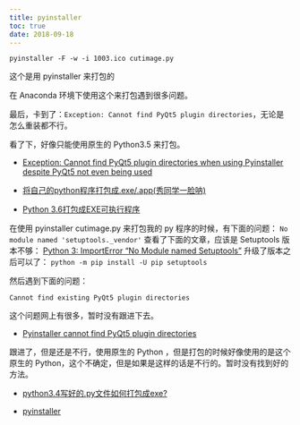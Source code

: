 ```yaml
---
title: pyinstaller
toc: true
date: 2018-09-18
---
```




`pyinstaller -F -w -i 1003.ico cutimage.py`


这个是用 pyinstaller 来打包的

在 Anaconda 环境下使用这个来打包遇到很多问题。

最后，卡到了：`Exception: Cannot find PyQt5 plugin directories`，无论是怎么重装都不行。

看了下，好像只能使用原生的 Python3.5 来打包。

- [Exception: Cannot find PyQt5 plugin directories when using Pyinstaller despite PyQt5 not even being used](https://stackoverflow.com/questions/39736000/exception-cannot-find-pyqt5-plugin-directories-when-using-pyinstaller-despite-p?noredirect=1)

- [将自己的python程序打包成.exe/.app(秀同学一脸呐)](https://blog.csdn.net/MrLevo520/article/details/51840217)
- [Python 3.6打包成EXE可执行程序](https://blog.csdn.net/zt_xcyk/article/details/73786659)



在使用 pyinstaller cutimage.py 来打包我的 py 程序的时候，有下面的问题：
`No module named 'setuptools._vendor'`
查看了下面的文章，应该是 Setuptools 版本不够：
[Python 3: ImportError “No Module named Setuptools”](https://stackoverflow.com/questions/14426491/python-3-importerror-no-module-named-setuptools)
升级了版本之后可以了：
`python -m pip install -U pip setuptools`

然后遇到下面的问题：

`Cannot find existing PyQt5 plugin directories`

这个问题网上有很多，暂时没有跟进下去。

- [Pyinstaller cannot find PyQt5 plugin directories](https://github.com/pyinstaller/pyinstaller/issues/3636)

跟进了，但是还是不行，使用原生的 Python ，但是打包的时候好像使用的是这个原生的 Python，这个不确定，但是如果是这样的话是不行的。暂时没有找到好的方法。


- [python3.4写好的.py文件如何打包成exe?](https://www.zhihu.com/question/31784262)


- [pyinstaller](https://github.com/pyinstaller/pyinstaller)
